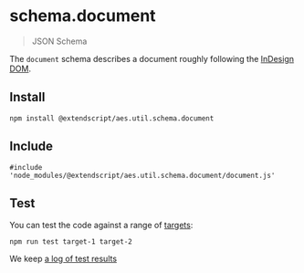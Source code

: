 # schema.document

> JSON Schema

The `document` schema describes a document roughly following the [InDesign DOM](http://jongware.mit.edu/idcs6js/pc_Document.html).

## Install

    npm install @extendscript/aes.util.schema.document

## Include

    #include 'node_modules/@extendscript/aes.util.schema.document/document.js'

## Test

You can test the code against a range of [targets](https://github.com/nbqx/fakestk/blob/master/resources/versions.json):

    npm run test target-1 target-2

We keep [a log of test results](./test/results_log.md)
